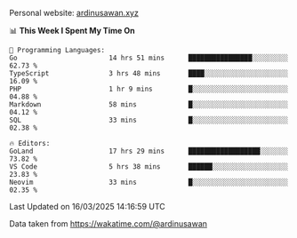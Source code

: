Personal website: [ardinusawan.xyz](https://ardinusawan.xyz)

<!--START_SECTION:waka-->
📊 **This Week I Spent My Time On** 

```text
💬 Programming Languages: 
Go                       14 hrs 51 mins      ████████████████░░░░░░░░░   62.73 % 
TypeScript               3 hrs 48 mins       ████░░░░░░░░░░░░░░░░░░░░░   16.09 % 
PHP                      1 hr 9 mins         █░░░░░░░░░░░░░░░░░░░░░░░░   04.88 % 
Markdown                 58 mins             █░░░░░░░░░░░░░░░░░░░░░░░░   04.12 % 
SQL                      33 mins             █░░░░░░░░░░░░░░░░░░░░░░░░   02.38 % 

🔥 Editors: 
GoLand                   17 hrs 29 mins      ██████████████████░░░░░░░   73.82 % 
VS Code                  5 hrs 38 mins       ██████░░░░░░░░░░░░░░░░░░░   23.83 % 
Neovim                   33 mins             █░░░░░░░░░░░░░░░░░░░░░░░░   02.35 % 
```


 Last Updated on 16/03/2025 14:16:59 UTC
<!--END_SECTION:waka-->
Data taken from https://wakatime.com/@ardinusawan
